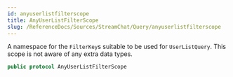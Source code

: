 ```yaml
---
id: anyuserlistfilterscope 
title: AnyUserListFilterScope
slug: /ReferenceDocs/Sources/StreamChat/Query/anyuserlistfilterscope
---
```


A namespace for the `FilterKey`s suitable to be used for `UserListQuery`. This scope is not aware of any extra data types.

``` swift
public protocol AnyUserListFilterScope 
```
